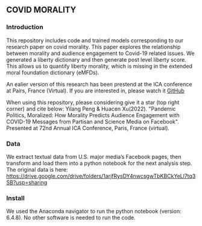 ## COVID MORALITY

### Introduction

This repository includes code and trained models corresponding to our research paper on covid morality. This paper explores the relationship between morality and audience engagement to Covid-19 related issues. We generated a liberty dictionary and then generate post level liberty score. This allows us to quantify liberty morality, which is missing in the extended moral foundation dictionary (eMFDs). 

An ealier version of this research has been prestend at the ICA conference at Pairs, France (Virtual). If you are interested in, please watch it <a href="https://docs.google.com/presentation/d/1P02BEcFpWBeF6pBoh8xLRv3I8Cl3dhCI/edit?usp=sharing&ouid=111383536844814990723&rtpof=true&sd=true">GitHub</a> 

When using this repository, please considering give it a star (top right corner) and cite below: 
Yilang Peng & Huacen Xu(2022). "Pandemic Politics, Moralized: How Morality Predicts Audience Engagement with COVID-19 Messages from Partisan and Science Media on Facebook". Presented at 72nd Annual ICA Conference, Paris, France (virtual). 


### Data
We extract textual data from U.S. major media’s Facebook pages, then transform and load them into a python notebook for the next analysis step. The original data is here: 
https://drive.google.com/drive/folders/1arjfRysDY4nwcsgwTbKBCkYeLl7tq3SB?usp=sharing

### Install
We used the Anaconda navigator to run the python notebook (version: 6.4.8). No other software is needed to run the code.
